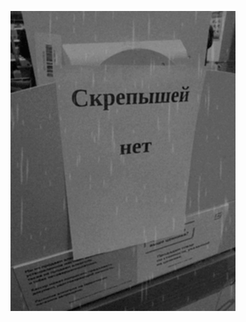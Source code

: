 <!-- ![hippo](./D.gif) -->
<!-- ![hippo](./saturnius-trollge.gif)
![hippo](./saturnius-trollge.gif)
![hippo](./saturnius-trollge.gif)
![hippo](./saturnius-trollge.gif)
![hippo](./saturnius-trollge.gif)
![hippo](./saturnius-trollge.gif)
![hippo](./saturnius-trollge.gif)
![hippo](./saturnius-trollge.gif)
![hippo](./saturnius-trollge.gif) -->
![hippo](./skrepyshey_net_gif_bumery.gif)
